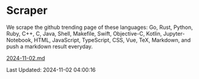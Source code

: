 # Scraper

We scrape the github trending page of these languages: Go, Rust, Python, Ruby, C++, C, Java, Shell, Makefile, Swift, Objective-C, Kotlin, Jupyter-Notebook, HTML, JavaScript, TypeScript, CSS, Vue, TeX, Markdown, and push a markdown result everyday.

[2024-11-02.md](https://github.com/yangwenmai/github-trending-backup/blob/master/2024-11-02.md)

Last Updated: 2024-11-02 04:00:16